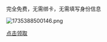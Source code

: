 完全免费，无需绑卡，无需填写身份信息

![1735388500146.png](https://github.com/user-attachments/assets/042b458f-ee17-44b3-b3a7-2509127e9dfb)

[点击领取](https://b23.tv/OtRSpIG)